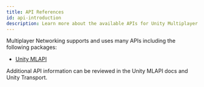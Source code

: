 ```yaml
---
title: API References
id: api-introduction
description: Learn more about the available APIs for Unity Multiplayer Networking, including MLAPI and Transport.
---
```


Multiplayer Networking supports and uses many APIs including the following packages:

* [Unity MLAPI](mlapi-api/introduction.md)
  
Additional API information can be reviewed in the Unity MLAPI docs and Unity Transport.